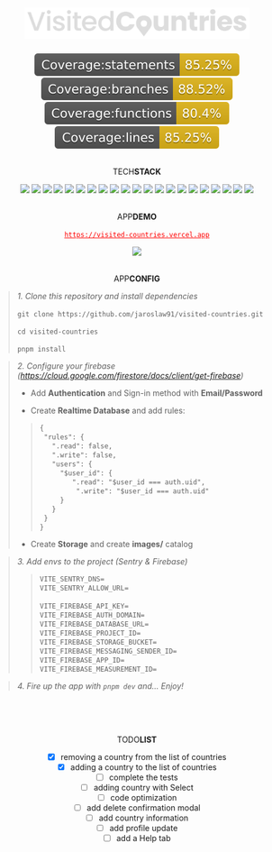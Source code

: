 <div align='center'>

# <img src='./src/assets/images/logo_dark.svg' width='400px' />

<img src='./coverage/badges/badge-statements.svg' />
<img src='./coverage/badges/badge-branches.svg' />
<img src='./coverage/badges/badge-functions.svg' />
<img src='./coverage/badges/badge-lines.svg' />

##

TECH<strong>STACK</strong>

![](https://img.shields.io/badge/Vite-646CFF.svg?style=for-the-badge&logo=Vite&logoColor=white)
![](https://img.shields.io/badge/React-61DAFB.svg?style=for-the-badge&logo=React&logoColor=black)
![](https://img.shields.io/badge/TypeScript-3178C6.svg?style=for-the-badge&logo=TypeScript&logoColor=white)
![](https://img.shields.io/badge/PWA-5A0FC8.svg?style=for-the-badge&logo=PWA&logoColor=white)
![](https://img.shields.io/badge/Testing%20Library-E33332.svg?style=for-the-badge&logo=Testing-Library&logoColor=white)
![](https://img.shields.io/badge/Vitest-6E9F18.svg?style=for-the-badge&logo=Vitest&logoColor=white)
![](https://img.shields.io/badge/Vercel-000000.svg?style=for-the-badge&logo=Vercel&logoColor=white)
![](https://img.shields.io/badge/Firebase-FFCA28.svg?style=for-the-badge&logo=Firebase&logoColor=black)
![](https://img.shields.io/badge/Sentry-362D59.svg?style=for-the-badge&logo=Sentry&logoColor=white)
![](https://img.shields.io/badge/.ENV-ECD53F.svg?style=for-the-badge&logo=dotenv&logoColor=black)
![](https://img.shields.io/badge/i18next-26A69A.svg?style=for-the-badge&logo=i18next&logoColor=white)
![](https://img.shields.io/badge/styledcomponents-DB7093.svg?style=for-the-badge&logo=styled-components&logoColor=white)
![](https://img.shields.io/badge/Axios-5A29E4.svg?style=for-the-badge&logo=Axios&logoColor=white)
![](https://img.shields.io/badge/React%20Router-CA4245.svg?style=for-the-badge&logo=React-Router&logoColor=white)
![](https://img.shields.io/badge/Redux-764ABC.svg?style=for-the-badge&logo=Redux&logoColor=white)
![](https://img.shields.io/badge/React_Simple_Maps-61DAFB.svg?style=for-the-badge&logo=React&logoColor=black)
![](https://img.shields.io/badge/Formik-61DAFB.svg?style=for-the-badge&logo=React&logoColor=black)
![](https://img.shields.io/badge/React_Icons-61DAFB.svg?style=for-the-badge&logo=React&logoColor=black)
![](https://img.shields.io/badge/Toastify-61DAFB.svg?style=for-the-badge&logo=React&logoColor=black)
![](https://img.shields.io/badge/ESLint-4B32C3.svg?style=for-the-badge&logo=ESLint&logoColor=white)
![](https://img.shields.io/badge/Prettier-F7B93E.svg?style=for-the-badge&logo=Prettier&logoColor=black)

##

APP<strong>DEMO</strong>

<a href="https://visited-countries.vercel.app/" style='color: red;'>`https://visited-countries.vercel.app`</a>

<img src='./src/assets/images/mocks/mockup1.png' />

##

APP<strong>CONFIG</strong>

<div align='left'>

> <i>1. Clone this repository and install dependencies</i>
>
> `git clone https://github.com/jaroslaw91/visited-countries.git`
>
> `cd visited-countries`
>
> `pnpm install`

</div>

<div align='left'>

> <i>2. Configure your firebase (https://cloud.google.com/firestore/docs/client/get-firebase)</i>
>
> - Add <b>Authentication</b> and Sign-in method with <b>Email/Password</b>
>
> - Create <b>Realtime Database</b> and add rules: 
>> ```
>> {
>>  "rules": { 
>>    ".read": false,
>>    ".write": false,
>>    "users": { 
>>      "$user_id": { 
>>         ".read": "$user_id === auth.uid", 
>>        	".write": "$user_id === auth.uid" 
>>      }
>>    } 
>>  } 
>> }
>> ```
>
> - Create <b>Storage</b> and create <b>images/</b> catalog

</div>

<div align='left'>

> <i>3. Add envs to the project (Sentry & Firebase)</i>
>
>>```
>> VITE_SENTRY_DNS=
>> VITE_SENTRY_ALLOW_URL=
>>
>> VITE_FIREBASE_API_KEY=
>> VITE_FIREBASE_AUTH_DOMAIN=
>> VITE_FIREBASE_DATABASE_URL=
>> VITE_FIREBASE_PROJECT_ID=
>> VITE_FIREBASE_STORAGE_BUCKET=
>> VITE_FIREBASE_MESSAGING_SENDER_ID=
>> VITE_FIREBASE_APP_ID=
>> VITE_FIREBASE_MEASUREMENT_ID=
>> ```

</div>

<div align='left'>

> <i>4. Fire up the app with `pnpm dev` and... Enjoy!</i>

</div>

<br />
<br />

##

TODO<strong>LIST</strong>

- [x] removing a country from the list of countries
- [x] adding a country to the list of countries
- [ ] complete the tests
- [ ] adding country with Select
- [ ] code optimization
- [ ] add delete confirmation modal
- [ ] add country information
- [ ] add profile update
- [ ] add a Help tab

</div>
